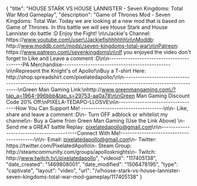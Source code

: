 {
    "title": "HOUSE STARK VS HOUSE LANNISTER - Seven Kingdoms: Total War Mod Gameplay",
    "description": "Game of Thrones Mod - Seven Kingdoms: Total War.  Today we are looking at a new mod that is based on Game of Thrones.  In this battle we will see House Stark and House Lannister do battle :D Enjoy the Fight! \n\nJackie's Channel: https:\/\/www.youtube.com\/user\/Jackiefishhhhhh\n\nModdb: http:\/\/www.moddb.com\/mods\/seven-kingdoms-total-war\n\nPatreon: https:\/\/www.patreon.com\/sevenkingdoms\n\nIf you enjoyed the video don't forget to Like and Leave a comment :D\n\n-----------------------------------------PA Merchandise----------------------------------------------\n\nRepresent the Knight's of Apollo!\nBuy a T-shirt Here: http:\/\/shop.spreadshirt.com\/pixelatedapollo\/\n\n---------------------------------------------------------------------------------------------------------------\nGreen Man Gaming Link:\nhttp:\/\/www.greenmangaming.com\/?tap_a=1964-996bbb&tap_s=29753-aa0a78\n\nGreen Man Gaming Discount Code 20% Off:\nPIXELA-TEDAPO-LLOSVE\n\n----------------------------------How You Can Support Me! -----------------------------------\n\n- Like, share and leave a comment :D\n- Turn OFF adblock or whitelist my channel\n- Buy a Game from Green Man Gaming (Use the Link Above) \n- Send me a GREAT battle Replay: pixelatedapollo@gmail.com\n\n------------------------------------------Connect With Me!-----------------------------------------\n\n- Email: pixelatedapollo@gmail.com\n- Twitter: https:\/\/twitter.com\/PixelatedApollo\n- Steam Group:  http:\/\/steamcommunity.com\/groups\/apollosknights\n- Twitch: http:\/\/www.twitch.tv\/pixelatedapollo",
    "videoid": "117405138",
    "date_created": "1469808001",
    "date_modified": "1506478195",
    "type": "captivate",
    "layout": "video",
    "url": "\/v\/house-stark-vs-house-lannister-seven-kingdoms-total-war-mod-gameplay\/117405138"
}